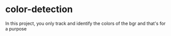 # color-detection
In this project, you only track and identify the colors of the bgr and that's for a purpose
